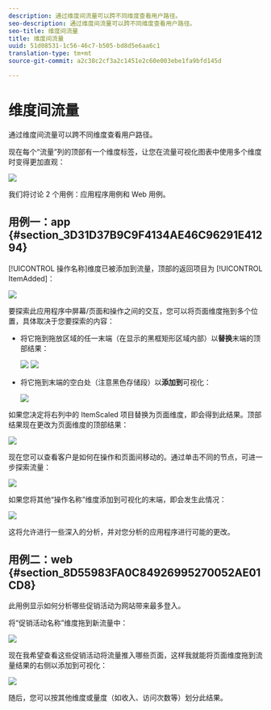 ```yaml
---
description: 通过维度间流量可以跨不同维度查看用户路径。
seo-description: 通过维度间流量可以跨不同维度查看用户路径。
seo-title: 维度间流量
title: 维度间流量
uuid: 51d08531-1c56-46c7-b505-bd8d5e6aa6c1
translation-type: tm+mt
source-git-commit: a2c38c2cf3a2c1451e2c60e003ebe1fa9bfd145d

---
```



# 维度间流量

通过维度间流量可以跨不同维度查看用户路径。

现在每个“流量”列的顶部有一个维度标签，让您在流量可视化图表中使用多个维度时变得更加直观：

![](assets/flow.png)

我们将讨论 2 个用例：应用程序用例和 Web 用例。

## 用例一：app {#section_3D31D37B9C9F4134AE46C96291E41294}

[!UICONTROL 操作名称]维度已被添加到流量，顶部的返回项目为 [!UICONTROL ItemAdded]：

![](assets/multi-dimensional-flow.png)

要探索此应用程序中屏幕/页面和操作之间的交互，您可以将页面维度拖到多个位置，具体取决于您要探索的内容：

* 将它拖到拖放区域的任一末端（在显示的黑框矩形区域内部）以&#x200B;**替换**&#x200B;末端的顶部结果：

   ![](assets/multi-dimensional-flow2.png) ![](assets/multi-dimensional-flow3.png)

* 将它拖到末端的空白处（注意黑色存储段）以&#x200B;**添加到**&#x200B;可视化：

   ![](assets/multi-dimensional-flow4.png)

如果您决定将右列中的 ItemScaled 项目替换为页面维度，即会得到此结果。顶部结果现在更改为页面维度的顶部结果：

![](assets/multi-dimensional-flow5.png)

现在您可以查看客户是如何在操作和页面间移动的。通过单击不同的节点，可进一步探索流量：

![](assets/multi-dimensional-flow6.png)

如果您将其他“操作名称”维度添加到可视化的末端，即会发生此情况：

![](assets/multi-dimensional-flow7.png)

这将允许进行一些深入的分析，并对您分析的应用程序进行可能的更改。

## 用例二：web {#section_8D55983FA0C84926995270052AE01CD8}

此用例显示如何分析哪些促销活动为网站带来最多登入。

将“促销活动名称”维度拖到新流量中：

![](assets/multi-dimensional-flow8.png)

现在我希望查看这些促销活动将流量推入哪些页面，这样我就能将页面维度拖到流量结果的右侧以添加到可视化：

![](assets/multi-dimensional-flow9.png)

随后，您可以按其他维度或量度（如收入、访问次数等）划分此结果。
